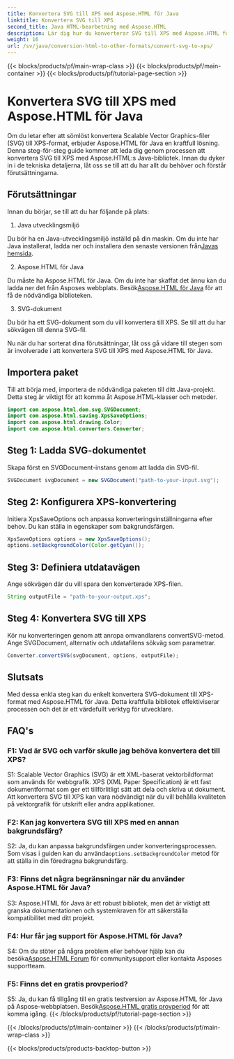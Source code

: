 ```yaml
---
title: Konvertera SVG till XPS med Aspose.HTML för Java
linktitle: Konvertera SVG till XPS
second_title: Java HTML-bearbetning med Aspose.HTML
description: Lär dig hur du konverterar SVG till XPS med Aspose.HTML för Java. Enkel, steg-för-steg-guide för sömlösa konverteringar.
weight: 16
url: /sv/java/conversion-html-to-other-formats/convert-svg-to-xps/
---
```


{{< blocks/products/pf/main-wrap-class >}}
{{< blocks/products/pf/main-container >}}
{{< blocks/products/pf/tutorial-page-section >}}

# Konvertera SVG till XPS med Aspose.HTML för Java


Om du letar efter att sömlöst konvertera Scalable Vector Graphics-filer (SVG) till XPS-format, erbjuder Aspose.HTML för Java en kraftfull lösning. Denna steg-för-steg guide kommer att leda dig genom processen att konvertera SVG till XPS med Aspose.HTML:s Java-bibliotek. Innan du dyker in i de tekniska detaljerna, låt oss se till att du har allt du behöver och förstår förutsättningarna.

## Förutsättningar

Innan du börjar, se till att du har följande på plats:

1. Java utvecklingsmiljö

 Du bör ha en Java-utvecklingsmiljö inställd på din maskin. Om du inte har Java installerat, ladda ner och installera den senaste versionen från[Javas hemsida](https://www.oracle.com/java/technologies/javase-downloads.html).

2. Aspose.HTML för Java

Du måste ha Aspose.HTML för Java. Om du inte har skaffat det ännu kan du ladda ner det från Asposes webbplats. Besök[Aspose.HTML för Java](https://releases.aspose.com/html/java/) för att få de nödvändiga biblioteken.

3. SVG-dokument

Du bör ha ett SVG-dokument som du vill konvertera till XPS. Se till att du har sökvägen till denna SVG-fil.

Nu när du har sorterat dina förutsättningar, låt oss gå vidare till stegen som är involverade i att konvertera SVG till XPS med Aspose.HTML för Java.

## Importera paket

Till att börja med, importera de nödvändiga paketen till ditt Java-projekt. Detta steg är viktigt för att komma åt Aspose.HTML-klasser och metoder.

```java
import com.aspose.html.dom.svg.SVGDocument;
import com.aspose.html.saving.XpsSaveOptions;
import com.aspose.html.drawing.Color;
import com.aspose.html.converters.Converter;
```

## Steg 1: Ladda SVG-dokumentet

Skapa först en SVGDocument-instans genom att ladda din SVG-fil.

```java
SVGDocument svgDocument = new SVGDocument("path-to-your-input.svg");
```

## Steg 2: Konfigurera XPS-konvertering

Initiera XpsSaveOptions och anpassa konverteringsinställningarna efter behov. Du kan ställa in egenskaper som bakgrundsfärgen.

```java
XpsSaveOptions options = new XpsSaveOptions();
options.setBackgroundColor(Color.getCyan());
```

## Steg 3: Definiera utdatavägen

Ange sökvägen där du vill spara den konverterade XPS-filen.

```java
String outputFile = "path-to-your-output.xps";
```

## Steg 4: Konvertera SVG till XPS

Kör nu konverteringen genom att anropa omvandlarens convertSVG-metod. Ange SVGDocument, alternativ och utdatafilens sökväg som parametrar.

```java
Converter.convertSVG(svgDocument, options, outputFile);
```

## Slutsats

Med dessa enkla steg kan du enkelt konvertera SVG-dokument till XPS-format med Aspose.HTML för Java. Detta kraftfulla bibliotek effektiviserar processen och det är ett värdefullt verktyg för utvecklare.

## FAQ's

### F1: Vad är SVG och varför skulle jag behöva konvertera det till XPS?

S1: Scalable Vector Graphics (SVG) är ett XML-baserat vektorbildformat som används för webbgrafik. XPS (XML Paper Specification) är ett fast dokumentformat som ger ett tillförlitligt sätt att dela och skriva ut dokument. Att konvertera SVG till XPS kan vara nödvändigt när du vill behålla kvaliteten på vektorgrafik för utskrift eller andra applikationer.

### F2: Kan jag konvertera SVG till XPS med en annan bakgrundsfärg?

 S2: Ja, du kan anpassa bakgrundsfärgen under konverteringsprocessen. Som visas i guiden kan du använda`options.setBackgroundColor` metod för att ställa in din föredragna bakgrundsfärg.

### F3: Finns det några begränsningar när du använder Aspose.HTML för Java?

S3: Aspose.HTML för Java är ett robust bibliotek, men det är viktigt att granska dokumentationen och systemkraven för att säkerställa kompatibilitet med ditt projekt.

### F4: Hur får jag support för Aspose.HTML för Java?

 S4: Om du stöter på några problem eller behöver hjälp kan du besöka[Aspose.HTML Forum](https://forum.aspose.com/) för communitysupport eller kontakta Asposes supportteam.

### F5: Finns det en gratis provperiod?

 S5: Ja, du kan få tillgång till en gratis testversion av Aspose.HTML för Java på Aspose-webbplatsen. Besök[Aspose.HTML gratis provperiod](https://releases.aspose.com/) för att komma igång.
{{< /blocks/products/pf/tutorial-page-section >}}

{{< /blocks/products/pf/main-container >}}
{{< /blocks/products/pf/main-wrap-class >}}

{{< blocks/products/products-backtop-button >}}

